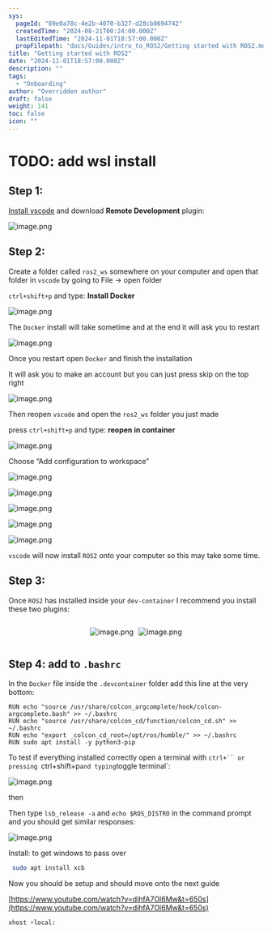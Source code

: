 ```yaml
---
sys:
  pageId: "89e0a78c-4e2b-4070-b327-d28cb0694742"
  createdTime: "2024-08-21T00:24:00.000Z"
  lastEditedTime: "2024-11-01T18:57:00.000Z"
  propFilepath: "docs/Guides/intro_to_ROS2/Getting started with ROS2.md"
title: "Getting started with ROS2"
date: "2024-11-01T18:57:00.000Z"
description: ""
tags:
  - "Onboarding"
author: "Overridden author"
draft: false
weight: 141
toc: false
icon: ""
---
```


# TODO: add wsl install

## Step 1:

[Install vscode](https://code.visualstudio.com/download) and download **Remote Development** plugin:

![image.png](https://prod-files-secure.s3.us-west-2.amazonaws.com/d518164a-d88e-44d1-a4ee-3adb3bd8bce0/efb52993-1881-4a40-b95e-6f020334f022/image.png?X-Amz-Algorithm=AWS4-HMAC-SHA256&X-Amz-Content-Sha256=UNSIGNED-PAYLOAD&X-Amz-Credential=ASIAZI2LB466SRBBWC7T%2F20250326%2Fus-west-2%2Fs3%2Faws4_request&X-Amz-Date=20250326T131922Z&X-Amz-Expires=3600&X-Amz-Security-Token=IQoJb3JpZ2luX2VjEMT%2F%2F%2F%2F%2F%2F%2F%2F%2F%2FwEaCXVzLXdlc3QtMiJHMEUCIQCnNeWRGPc4y6xCjk8h%2BecxNJFdoCkstN8mp%2FfHQ6b2JwIgZiT6g77JfaA2haYTzAJcei%2Fz2O75EsfYtcpnODoN5w8q%2FwMILRAAGgw2Mzc0MjMxODM4MDUiDKYw3tVTClcvByyy%2ByrcA%2B%2BYxdyaj2GwKyKr2lboyECjTuN8%2Fkv3lbP6ygncDIMVODa07sTmcIaynt8DqX%2FGSYM1lCfEQ5sdgDEKUnlhJDJvl76N8E8c35Ctb0IiPNtS4i%2Fa9O6b1q42o9UrlG7Ghz0%2BXcw9uhK8TfXE5EQMM9dlgHX8CpSvRBUBjVZcXWhdapqVOfx0%2F0a1XIaxhpuJo0qb5jUPXEN%2BCwLzvP6dbSFenClGadLYEl%2BYt%2FfBL2XoqUTq5WW10O4PWPsBsiOMHpIuLMAYeivKy%2FbJHt%2FLRpFoukgiCRJWvDgWrBJCmUAVxrIZGay6e9DjPbyMV3cubRf0vHfWK6Ef2FNOFiqoaAuwN68eIzrZua%2BMKdOjYgeeK0puSCJWYnuAJpPumauwuEJLVq4LrLXNlhXODvv2k2sVC%2BgGVqs6SrtCi4YOufeuOxldtVUEonp5p0jDhfqP19wRkctUVehMzILk5a8Ud9yeMYRu%2B1Te%2BwZh9L9ZzawNpnu7gcAyTYWr3FhVsggzZ5aCY0fokUlr7wQF6BN0ZgLSQZDa%2FgabNlPQhV0Bix4Lu9aU7CLOr0UiJsBU%2FVSgnTlhkhomtKuz9vd022BHZOxpOLYj6s5BPO0XA37V1RhE64ffHfNSh9HvFPMmMMTbj78GOqUBF%2BgqWAJFwp3n56XxeZSoHM%2BQccTMdY0Gw8VJ8%2FRFC9S8Zs8TbTB%2FaDNc%2BQcGnakPfVo3s8CE83QGUoaPHALkF45ftXgF70r0TBOWYz%2B2kj%2BRgbhMSU0RjaertKoCriL%2B6aTcU5tzPhYibm0k3T9iCqzcJP09GIcF9re%2F%2BRnl3YSvf5vwit9dXCkaoddwXxbdTNBSimMdSymao6AkctMNXhT9J%2Bre&X-Amz-Signature=8180d4d2a710cfa7a8b0a9c784ff69b00fda6cb1f361fdca65212cd1addaef5f&X-Amz-SignedHeaders=host&x-id=GetObject)

## Step 2:

Create a folder called `ros2_ws` somewhere on your computer and open that folder in `vscode` by going to File → open folder 

`ctrl+shift+p` and type: **Install Docker**

![image.png](https://prod-files-secure.s3.us-west-2.amazonaws.com/d518164a-d88e-44d1-a4ee-3adb3bd8bce0/2269dc0e-1cd5-47ff-bceb-c04ad9b2eab0/image.png?X-Amz-Algorithm=AWS4-HMAC-SHA256&X-Amz-Content-Sha256=UNSIGNED-PAYLOAD&X-Amz-Credential=ASIAZI2LB466SRBBWC7T%2F20250326%2Fus-west-2%2Fs3%2Faws4_request&X-Amz-Date=20250326T131922Z&X-Amz-Expires=3600&X-Amz-Security-Token=IQoJb3JpZ2luX2VjEMT%2F%2F%2F%2F%2F%2F%2F%2F%2F%2FwEaCXVzLXdlc3QtMiJHMEUCIQCnNeWRGPc4y6xCjk8h%2BecxNJFdoCkstN8mp%2FfHQ6b2JwIgZiT6g77JfaA2haYTzAJcei%2Fz2O75EsfYtcpnODoN5w8q%2FwMILRAAGgw2Mzc0MjMxODM4MDUiDKYw3tVTClcvByyy%2ByrcA%2B%2BYxdyaj2GwKyKr2lboyECjTuN8%2Fkv3lbP6ygncDIMVODa07sTmcIaynt8DqX%2FGSYM1lCfEQ5sdgDEKUnlhJDJvl76N8E8c35Ctb0IiPNtS4i%2Fa9O6b1q42o9UrlG7Ghz0%2BXcw9uhK8TfXE5EQMM9dlgHX8CpSvRBUBjVZcXWhdapqVOfx0%2F0a1XIaxhpuJo0qb5jUPXEN%2BCwLzvP6dbSFenClGadLYEl%2BYt%2FfBL2XoqUTq5WW10O4PWPsBsiOMHpIuLMAYeivKy%2FbJHt%2FLRpFoukgiCRJWvDgWrBJCmUAVxrIZGay6e9DjPbyMV3cubRf0vHfWK6Ef2FNOFiqoaAuwN68eIzrZua%2BMKdOjYgeeK0puSCJWYnuAJpPumauwuEJLVq4LrLXNlhXODvv2k2sVC%2BgGVqs6SrtCi4YOufeuOxldtVUEonp5p0jDhfqP19wRkctUVehMzILk5a8Ud9yeMYRu%2B1Te%2BwZh9L9ZzawNpnu7gcAyTYWr3FhVsggzZ5aCY0fokUlr7wQF6BN0ZgLSQZDa%2FgabNlPQhV0Bix4Lu9aU7CLOr0UiJsBU%2FVSgnTlhkhomtKuz9vd022BHZOxpOLYj6s5BPO0XA37V1RhE64ffHfNSh9HvFPMmMMTbj78GOqUBF%2BgqWAJFwp3n56XxeZSoHM%2BQccTMdY0Gw8VJ8%2FRFC9S8Zs8TbTB%2FaDNc%2BQcGnakPfVo3s8CE83QGUoaPHALkF45ftXgF70r0TBOWYz%2B2kj%2BRgbhMSU0RjaertKoCriL%2B6aTcU5tzPhYibm0k3T9iCqzcJP09GIcF9re%2F%2BRnl3YSvf5vwit9dXCkaoddwXxbdTNBSimMdSymao6AkctMNXhT9J%2Bre&X-Amz-Signature=1bbff9d66b6eae325994d08a8a52b118dc859d372982ef74291f8738889422f8&X-Amz-SignedHeaders=host&x-id=GetObject)

The `Docker` install will take sometime and at the end it will ask you to restart

![image.png](https://prod-files-secure.s3.us-west-2.amazonaws.com/d518164a-d88e-44d1-a4ee-3adb3bd8bce0/ed233f78-be33-4b1f-b89c-9c346c0e961e/image.png?X-Amz-Algorithm=AWS4-HMAC-SHA256&X-Amz-Content-Sha256=UNSIGNED-PAYLOAD&X-Amz-Credential=ASIAZI2LB466SRBBWC7T%2F20250326%2Fus-west-2%2Fs3%2Faws4_request&X-Amz-Date=20250326T131922Z&X-Amz-Expires=3600&X-Amz-Security-Token=IQoJb3JpZ2luX2VjEMT%2F%2F%2F%2F%2F%2F%2F%2F%2F%2FwEaCXVzLXdlc3QtMiJHMEUCIQCnNeWRGPc4y6xCjk8h%2BecxNJFdoCkstN8mp%2FfHQ6b2JwIgZiT6g77JfaA2haYTzAJcei%2Fz2O75EsfYtcpnODoN5w8q%2FwMILRAAGgw2Mzc0MjMxODM4MDUiDKYw3tVTClcvByyy%2ByrcA%2B%2BYxdyaj2GwKyKr2lboyECjTuN8%2Fkv3lbP6ygncDIMVODa07sTmcIaynt8DqX%2FGSYM1lCfEQ5sdgDEKUnlhJDJvl76N8E8c35Ctb0IiPNtS4i%2Fa9O6b1q42o9UrlG7Ghz0%2BXcw9uhK8TfXE5EQMM9dlgHX8CpSvRBUBjVZcXWhdapqVOfx0%2F0a1XIaxhpuJo0qb5jUPXEN%2BCwLzvP6dbSFenClGadLYEl%2BYt%2FfBL2XoqUTq5WW10O4PWPsBsiOMHpIuLMAYeivKy%2FbJHt%2FLRpFoukgiCRJWvDgWrBJCmUAVxrIZGay6e9DjPbyMV3cubRf0vHfWK6Ef2FNOFiqoaAuwN68eIzrZua%2BMKdOjYgeeK0puSCJWYnuAJpPumauwuEJLVq4LrLXNlhXODvv2k2sVC%2BgGVqs6SrtCi4YOufeuOxldtVUEonp5p0jDhfqP19wRkctUVehMzILk5a8Ud9yeMYRu%2B1Te%2BwZh9L9ZzawNpnu7gcAyTYWr3FhVsggzZ5aCY0fokUlr7wQF6BN0ZgLSQZDa%2FgabNlPQhV0Bix4Lu9aU7CLOr0UiJsBU%2FVSgnTlhkhomtKuz9vd022BHZOxpOLYj6s5BPO0XA37V1RhE64ffHfNSh9HvFPMmMMTbj78GOqUBF%2BgqWAJFwp3n56XxeZSoHM%2BQccTMdY0Gw8VJ8%2FRFC9S8Zs8TbTB%2FaDNc%2BQcGnakPfVo3s8CE83QGUoaPHALkF45ftXgF70r0TBOWYz%2B2kj%2BRgbhMSU0RjaertKoCriL%2B6aTcU5tzPhYibm0k3T9iCqzcJP09GIcF9re%2F%2BRnl3YSvf5vwit9dXCkaoddwXxbdTNBSimMdSymao6AkctMNXhT9J%2Bre&X-Amz-Signature=1698589d87bb82ab63e7486ae62fbbd5d22603d92b1747e53e4f4419acb09927&X-Amz-SignedHeaders=host&x-id=GetObject)

Once you restart open `Docker` and finish the installation

It will ask you to make an account but you can just press skip on the top right

![image.png](https://prod-files-secure.s3.us-west-2.amazonaws.com/d518164a-d88e-44d1-a4ee-3adb3bd8bce0/21010ad9-1659-4fd9-9f59-9932a09b2a3d/image.png?X-Amz-Algorithm=AWS4-HMAC-SHA256&X-Amz-Content-Sha256=UNSIGNED-PAYLOAD&X-Amz-Credential=ASIAZI2LB466SRBBWC7T%2F20250326%2Fus-west-2%2Fs3%2Faws4_request&X-Amz-Date=20250326T131922Z&X-Amz-Expires=3600&X-Amz-Security-Token=IQoJb3JpZ2luX2VjEMT%2F%2F%2F%2F%2F%2F%2F%2F%2F%2FwEaCXVzLXdlc3QtMiJHMEUCIQCnNeWRGPc4y6xCjk8h%2BecxNJFdoCkstN8mp%2FfHQ6b2JwIgZiT6g77JfaA2haYTzAJcei%2Fz2O75EsfYtcpnODoN5w8q%2FwMILRAAGgw2Mzc0MjMxODM4MDUiDKYw3tVTClcvByyy%2ByrcA%2B%2BYxdyaj2GwKyKr2lboyECjTuN8%2Fkv3lbP6ygncDIMVODa07sTmcIaynt8DqX%2FGSYM1lCfEQ5sdgDEKUnlhJDJvl76N8E8c35Ctb0IiPNtS4i%2Fa9O6b1q42o9UrlG7Ghz0%2BXcw9uhK8TfXE5EQMM9dlgHX8CpSvRBUBjVZcXWhdapqVOfx0%2F0a1XIaxhpuJo0qb5jUPXEN%2BCwLzvP6dbSFenClGadLYEl%2BYt%2FfBL2XoqUTq5WW10O4PWPsBsiOMHpIuLMAYeivKy%2FbJHt%2FLRpFoukgiCRJWvDgWrBJCmUAVxrIZGay6e9DjPbyMV3cubRf0vHfWK6Ef2FNOFiqoaAuwN68eIzrZua%2BMKdOjYgeeK0puSCJWYnuAJpPumauwuEJLVq4LrLXNlhXODvv2k2sVC%2BgGVqs6SrtCi4YOufeuOxldtVUEonp5p0jDhfqP19wRkctUVehMzILk5a8Ud9yeMYRu%2B1Te%2BwZh9L9ZzawNpnu7gcAyTYWr3FhVsggzZ5aCY0fokUlr7wQF6BN0ZgLSQZDa%2FgabNlPQhV0Bix4Lu9aU7CLOr0UiJsBU%2FVSgnTlhkhomtKuz9vd022BHZOxpOLYj6s5BPO0XA37V1RhE64ffHfNSh9HvFPMmMMTbj78GOqUBF%2BgqWAJFwp3n56XxeZSoHM%2BQccTMdY0Gw8VJ8%2FRFC9S8Zs8TbTB%2FaDNc%2BQcGnakPfVo3s8CE83QGUoaPHALkF45ftXgF70r0TBOWYz%2B2kj%2BRgbhMSU0RjaertKoCriL%2B6aTcU5tzPhYibm0k3T9iCqzcJP09GIcF9re%2F%2BRnl3YSvf5vwit9dXCkaoddwXxbdTNBSimMdSymao6AkctMNXhT9J%2Bre&X-Amz-Signature=2aea94df9289c7bab08ae465ddb316bcfd6e59fb3575cdc00de6b3838734de25&X-Amz-SignedHeaders=host&x-id=GetObject)

Then reopen `vscode` and open the `ros2_ws` folder you just made

press `ctrl+shift+p` and type: **reopen in container**

![image.png](https://prod-files-secure.s3.us-west-2.amazonaws.com/d518164a-d88e-44d1-a4ee-3adb3bd8bce0/4e93b8c2-41ad-488c-8095-c74205196118/image.png?X-Amz-Algorithm=AWS4-HMAC-SHA256&X-Amz-Content-Sha256=UNSIGNED-PAYLOAD&X-Amz-Credential=ASIAZI2LB466SRBBWC7T%2F20250326%2Fus-west-2%2Fs3%2Faws4_request&X-Amz-Date=20250326T131922Z&X-Amz-Expires=3600&X-Amz-Security-Token=IQoJb3JpZ2luX2VjEMT%2F%2F%2F%2F%2F%2F%2F%2F%2F%2FwEaCXVzLXdlc3QtMiJHMEUCIQCnNeWRGPc4y6xCjk8h%2BecxNJFdoCkstN8mp%2FfHQ6b2JwIgZiT6g77JfaA2haYTzAJcei%2Fz2O75EsfYtcpnODoN5w8q%2FwMILRAAGgw2Mzc0MjMxODM4MDUiDKYw3tVTClcvByyy%2ByrcA%2B%2BYxdyaj2GwKyKr2lboyECjTuN8%2Fkv3lbP6ygncDIMVODa07sTmcIaynt8DqX%2FGSYM1lCfEQ5sdgDEKUnlhJDJvl76N8E8c35Ctb0IiPNtS4i%2Fa9O6b1q42o9UrlG7Ghz0%2BXcw9uhK8TfXE5EQMM9dlgHX8CpSvRBUBjVZcXWhdapqVOfx0%2F0a1XIaxhpuJo0qb5jUPXEN%2BCwLzvP6dbSFenClGadLYEl%2BYt%2FfBL2XoqUTq5WW10O4PWPsBsiOMHpIuLMAYeivKy%2FbJHt%2FLRpFoukgiCRJWvDgWrBJCmUAVxrIZGay6e9DjPbyMV3cubRf0vHfWK6Ef2FNOFiqoaAuwN68eIzrZua%2BMKdOjYgeeK0puSCJWYnuAJpPumauwuEJLVq4LrLXNlhXODvv2k2sVC%2BgGVqs6SrtCi4YOufeuOxldtVUEonp5p0jDhfqP19wRkctUVehMzILk5a8Ud9yeMYRu%2B1Te%2BwZh9L9ZzawNpnu7gcAyTYWr3FhVsggzZ5aCY0fokUlr7wQF6BN0ZgLSQZDa%2FgabNlPQhV0Bix4Lu9aU7CLOr0UiJsBU%2FVSgnTlhkhomtKuz9vd022BHZOxpOLYj6s5BPO0XA37V1RhE64ffHfNSh9HvFPMmMMTbj78GOqUBF%2BgqWAJFwp3n56XxeZSoHM%2BQccTMdY0Gw8VJ8%2FRFC9S8Zs8TbTB%2FaDNc%2BQcGnakPfVo3s8CE83QGUoaPHALkF45ftXgF70r0TBOWYz%2B2kj%2BRgbhMSU0RjaertKoCriL%2B6aTcU5tzPhYibm0k3T9iCqzcJP09GIcF9re%2F%2BRnl3YSvf5vwit9dXCkaoddwXxbdTNBSimMdSymao6AkctMNXhT9J%2Bre&X-Amz-Signature=3635276002a7c9a75c910207dc289e1aa585cd161b018b5187ebab018ecaf6da&X-Amz-SignedHeaders=host&x-id=GetObject)

Choose “Add configuration to workspace”

![image.png](https://prod-files-secure.s3.us-west-2.amazonaws.com/d518164a-d88e-44d1-a4ee-3adb3bd8bce0/9560b282-5060-4989-ba37-97e7b2c22476/image.png?X-Amz-Algorithm=AWS4-HMAC-SHA256&X-Amz-Content-Sha256=UNSIGNED-PAYLOAD&X-Amz-Credential=ASIAZI2LB466SRBBWC7T%2F20250326%2Fus-west-2%2Fs3%2Faws4_request&X-Amz-Date=20250326T131922Z&X-Amz-Expires=3600&X-Amz-Security-Token=IQoJb3JpZ2luX2VjEMT%2F%2F%2F%2F%2F%2F%2F%2F%2F%2FwEaCXVzLXdlc3QtMiJHMEUCIQCnNeWRGPc4y6xCjk8h%2BecxNJFdoCkstN8mp%2FfHQ6b2JwIgZiT6g77JfaA2haYTzAJcei%2Fz2O75EsfYtcpnODoN5w8q%2FwMILRAAGgw2Mzc0MjMxODM4MDUiDKYw3tVTClcvByyy%2ByrcA%2B%2BYxdyaj2GwKyKr2lboyECjTuN8%2Fkv3lbP6ygncDIMVODa07sTmcIaynt8DqX%2FGSYM1lCfEQ5sdgDEKUnlhJDJvl76N8E8c35Ctb0IiPNtS4i%2Fa9O6b1q42o9UrlG7Ghz0%2BXcw9uhK8TfXE5EQMM9dlgHX8CpSvRBUBjVZcXWhdapqVOfx0%2F0a1XIaxhpuJo0qb5jUPXEN%2BCwLzvP6dbSFenClGadLYEl%2BYt%2FfBL2XoqUTq5WW10O4PWPsBsiOMHpIuLMAYeivKy%2FbJHt%2FLRpFoukgiCRJWvDgWrBJCmUAVxrIZGay6e9DjPbyMV3cubRf0vHfWK6Ef2FNOFiqoaAuwN68eIzrZua%2BMKdOjYgeeK0puSCJWYnuAJpPumauwuEJLVq4LrLXNlhXODvv2k2sVC%2BgGVqs6SrtCi4YOufeuOxldtVUEonp5p0jDhfqP19wRkctUVehMzILk5a8Ud9yeMYRu%2B1Te%2BwZh9L9ZzawNpnu7gcAyTYWr3FhVsggzZ5aCY0fokUlr7wQF6BN0ZgLSQZDa%2FgabNlPQhV0Bix4Lu9aU7CLOr0UiJsBU%2FVSgnTlhkhomtKuz9vd022BHZOxpOLYj6s5BPO0XA37V1RhE64ffHfNSh9HvFPMmMMTbj78GOqUBF%2BgqWAJFwp3n56XxeZSoHM%2BQccTMdY0Gw8VJ8%2FRFC9S8Zs8TbTB%2FaDNc%2BQcGnakPfVo3s8CE83QGUoaPHALkF45ftXgF70r0TBOWYz%2B2kj%2BRgbhMSU0RjaertKoCriL%2B6aTcU5tzPhYibm0k3T9iCqzcJP09GIcF9re%2F%2BRnl3YSvf5vwit9dXCkaoddwXxbdTNBSimMdSymao6AkctMNXhT9J%2Bre&X-Amz-Signature=afeadcf493734f20c788933b57cbe565578a345548298ca748b18504dd5d727a&X-Amz-SignedHeaders=host&x-id=GetObject)

![image.png](https://prod-files-secure.s3.us-west-2.amazonaws.com/d518164a-d88e-44d1-a4ee-3adb3bd8bce0/2ee63f81-886b-48e8-a553-dc6e5eac99e4/image.png?X-Amz-Algorithm=AWS4-HMAC-SHA256&X-Amz-Content-Sha256=UNSIGNED-PAYLOAD&X-Amz-Credential=ASIAZI2LB466SRBBWC7T%2F20250326%2Fus-west-2%2Fs3%2Faws4_request&X-Amz-Date=20250326T131922Z&X-Amz-Expires=3600&X-Amz-Security-Token=IQoJb3JpZ2luX2VjEMT%2F%2F%2F%2F%2F%2F%2F%2F%2F%2FwEaCXVzLXdlc3QtMiJHMEUCIQCnNeWRGPc4y6xCjk8h%2BecxNJFdoCkstN8mp%2FfHQ6b2JwIgZiT6g77JfaA2haYTzAJcei%2Fz2O75EsfYtcpnODoN5w8q%2FwMILRAAGgw2Mzc0MjMxODM4MDUiDKYw3tVTClcvByyy%2ByrcA%2B%2BYxdyaj2GwKyKr2lboyECjTuN8%2Fkv3lbP6ygncDIMVODa07sTmcIaynt8DqX%2FGSYM1lCfEQ5sdgDEKUnlhJDJvl76N8E8c35Ctb0IiPNtS4i%2Fa9O6b1q42o9UrlG7Ghz0%2BXcw9uhK8TfXE5EQMM9dlgHX8CpSvRBUBjVZcXWhdapqVOfx0%2F0a1XIaxhpuJo0qb5jUPXEN%2BCwLzvP6dbSFenClGadLYEl%2BYt%2FfBL2XoqUTq5WW10O4PWPsBsiOMHpIuLMAYeivKy%2FbJHt%2FLRpFoukgiCRJWvDgWrBJCmUAVxrIZGay6e9DjPbyMV3cubRf0vHfWK6Ef2FNOFiqoaAuwN68eIzrZua%2BMKdOjYgeeK0puSCJWYnuAJpPumauwuEJLVq4LrLXNlhXODvv2k2sVC%2BgGVqs6SrtCi4YOufeuOxldtVUEonp5p0jDhfqP19wRkctUVehMzILk5a8Ud9yeMYRu%2B1Te%2BwZh9L9ZzawNpnu7gcAyTYWr3FhVsggzZ5aCY0fokUlr7wQF6BN0ZgLSQZDa%2FgabNlPQhV0Bix4Lu9aU7CLOr0UiJsBU%2FVSgnTlhkhomtKuz9vd022BHZOxpOLYj6s5BPO0XA37V1RhE64ffHfNSh9HvFPMmMMTbj78GOqUBF%2BgqWAJFwp3n56XxeZSoHM%2BQccTMdY0Gw8VJ8%2FRFC9S8Zs8TbTB%2FaDNc%2BQcGnakPfVo3s8CE83QGUoaPHALkF45ftXgF70r0TBOWYz%2B2kj%2BRgbhMSU0RjaertKoCriL%2B6aTcU5tzPhYibm0k3T9iCqzcJP09GIcF9re%2F%2BRnl3YSvf5vwit9dXCkaoddwXxbdTNBSimMdSymao6AkctMNXhT9J%2Bre&X-Amz-Signature=425237f182aa7e9111f351143f2a15a276c6087cef95cc6be79f0cac142b75cf&X-Amz-SignedHeaders=host&x-id=GetObject)

![image.png](https://prod-files-secure.s3.us-west-2.amazonaws.com/d518164a-d88e-44d1-a4ee-3adb3bd8bce0/ae1580b2-b048-407e-aed9-b584224a7a04/image.png?X-Amz-Algorithm=AWS4-HMAC-SHA256&X-Amz-Content-Sha256=UNSIGNED-PAYLOAD&X-Amz-Credential=ASIAZI2LB466SRBBWC7T%2F20250326%2Fus-west-2%2Fs3%2Faws4_request&X-Amz-Date=20250326T131922Z&X-Amz-Expires=3600&X-Amz-Security-Token=IQoJb3JpZ2luX2VjEMT%2F%2F%2F%2F%2F%2F%2F%2F%2F%2FwEaCXVzLXdlc3QtMiJHMEUCIQCnNeWRGPc4y6xCjk8h%2BecxNJFdoCkstN8mp%2FfHQ6b2JwIgZiT6g77JfaA2haYTzAJcei%2Fz2O75EsfYtcpnODoN5w8q%2FwMILRAAGgw2Mzc0MjMxODM4MDUiDKYw3tVTClcvByyy%2ByrcA%2B%2BYxdyaj2GwKyKr2lboyECjTuN8%2Fkv3lbP6ygncDIMVODa07sTmcIaynt8DqX%2FGSYM1lCfEQ5sdgDEKUnlhJDJvl76N8E8c35Ctb0IiPNtS4i%2Fa9O6b1q42o9UrlG7Ghz0%2BXcw9uhK8TfXE5EQMM9dlgHX8CpSvRBUBjVZcXWhdapqVOfx0%2F0a1XIaxhpuJo0qb5jUPXEN%2BCwLzvP6dbSFenClGadLYEl%2BYt%2FfBL2XoqUTq5WW10O4PWPsBsiOMHpIuLMAYeivKy%2FbJHt%2FLRpFoukgiCRJWvDgWrBJCmUAVxrIZGay6e9DjPbyMV3cubRf0vHfWK6Ef2FNOFiqoaAuwN68eIzrZua%2BMKdOjYgeeK0puSCJWYnuAJpPumauwuEJLVq4LrLXNlhXODvv2k2sVC%2BgGVqs6SrtCi4YOufeuOxldtVUEonp5p0jDhfqP19wRkctUVehMzILk5a8Ud9yeMYRu%2B1Te%2BwZh9L9ZzawNpnu7gcAyTYWr3FhVsggzZ5aCY0fokUlr7wQF6BN0ZgLSQZDa%2FgabNlPQhV0Bix4Lu9aU7CLOr0UiJsBU%2FVSgnTlhkhomtKuz9vd022BHZOxpOLYj6s5BPO0XA37V1RhE64ffHfNSh9HvFPMmMMTbj78GOqUBF%2BgqWAJFwp3n56XxeZSoHM%2BQccTMdY0Gw8VJ8%2FRFC9S8Zs8TbTB%2FaDNc%2BQcGnakPfVo3s8CE83QGUoaPHALkF45ftXgF70r0TBOWYz%2B2kj%2BRgbhMSU0RjaertKoCriL%2B6aTcU5tzPhYibm0k3T9iCqzcJP09GIcF9re%2F%2BRnl3YSvf5vwit9dXCkaoddwXxbdTNBSimMdSymao6AkctMNXhT9J%2Bre&X-Amz-Signature=5912b6ea1b2b9042c549830a5c731c1e1767ba592bcecf0b129877c56a454ec9&X-Amz-SignedHeaders=host&x-id=GetObject)

![image.png](https://prod-files-secure.s3.us-west-2.amazonaws.com/d518164a-d88e-44d1-a4ee-3adb3bd8bce0/53255b28-f75e-430f-b9e3-c0ac8577e42b/image.png?X-Amz-Algorithm=AWS4-HMAC-SHA256&X-Amz-Content-Sha256=UNSIGNED-PAYLOAD&X-Amz-Credential=ASIAZI2LB466SRBBWC7T%2F20250326%2Fus-west-2%2Fs3%2Faws4_request&X-Amz-Date=20250326T131922Z&X-Amz-Expires=3600&X-Amz-Security-Token=IQoJb3JpZ2luX2VjEMT%2F%2F%2F%2F%2F%2F%2F%2F%2F%2FwEaCXVzLXdlc3QtMiJHMEUCIQCnNeWRGPc4y6xCjk8h%2BecxNJFdoCkstN8mp%2FfHQ6b2JwIgZiT6g77JfaA2haYTzAJcei%2Fz2O75EsfYtcpnODoN5w8q%2FwMILRAAGgw2Mzc0MjMxODM4MDUiDKYw3tVTClcvByyy%2ByrcA%2B%2BYxdyaj2GwKyKr2lboyECjTuN8%2Fkv3lbP6ygncDIMVODa07sTmcIaynt8DqX%2FGSYM1lCfEQ5sdgDEKUnlhJDJvl76N8E8c35Ctb0IiPNtS4i%2Fa9O6b1q42o9UrlG7Ghz0%2BXcw9uhK8TfXE5EQMM9dlgHX8CpSvRBUBjVZcXWhdapqVOfx0%2F0a1XIaxhpuJo0qb5jUPXEN%2BCwLzvP6dbSFenClGadLYEl%2BYt%2FfBL2XoqUTq5WW10O4PWPsBsiOMHpIuLMAYeivKy%2FbJHt%2FLRpFoukgiCRJWvDgWrBJCmUAVxrIZGay6e9DjPbyMV3cubRf0vHfWK6Ef2FNOFiqoaAuwN68eIzrZua%2BMKdOjYgeeK0puSCJWYnuAJpPumauwuEJLVq4LrLXNlhXODvv2k2sVC%2BgGVqs6SrtCi4YOufeuOxldtVUEonp5p0jDhfqP19wRkctUVehMzILk5a8Ud9yeMYRu%2B1Te%2BwZh9L9ZzawNpnu7gcAyTYWr3FhVsggzZ5aCY0fokUlr7wQF6BN0ZgLSQZDa%2FgabNlPQhV0Bix4Lu9aU7CLOr0UiJsBU%2FVSgnTlhkhomtKuz9vd022BHZOxpOLYj6s5BPO0XA37V1RhE64ffHfNSh9HvFPMmMMTbj78GOqUBF%2BgqWAJFwp3n56XxeZSoHM%2BQccTMdY0Gw8VJ8%2FRFC9S8Zs8TbTB%2FaDNc%2BQcGnakPfVo3s8CE83QGUoaPHALkF45ftXgF70r0TBOWYz%2B2kj%2BRgbhMSU0RjaertKoCriL%2B6aTcU5tzPhYibm0k3T9iCqzcJP09GIcF9re%2F%2BRnl3YSvf5vwit9dXCkaoddwXxbdTNBSimMdSymao6AkctMNXhT9J%2Bre&X-Amz-Signature=0842c670bd9b829d32c2c3a8629aa3bddfc7902d01fd5e7036e892c60e34940f&X-Amz-SignedHeaders=host&x-id=GetObject)

![image.png](https://prod-files-secure.s3.us-west-2.amazonaws.com/d518164a-d88e-44d1-a4ee-3adb3bd8bce0/7c562767-5af9-4ffb-97d1-327bcdf4ee00/image.png?X-Amz-Algorithm=AWS4-HMAC-SHA256&X-Amz-Content-Sha256=UNSIGNED-PAYLOAD&X-Amz-Credential=ASIAZI2LB466SRBBWC7T%2F20250326%2Fus-west-2%2Fs3%2Faws4_request&X-Amz-Date=20250326T131922Z&X-Amz-Expires=3600&X-Amz-Security-Token=IQoJb3JpZ2luX2VjEMT%2F%2F%2F%2F%2F%2F%2F%2F%2F%2FwEaCXVzLXdlc3QtMiJHMEUCIQCnNeWRGPc4y6xCjk8h%2BecxNJFdoCkstN8mp%2FfHQ6b2JwIgZiT6g77JfaA2haYTzAJcei%2Fz2O75EsfYtcpnODoN5w8q%2FwMILRAAGgw2Mzc0MjMxODM4MDUiDKYw3tVTClcvByyy%2ByrcA%2B%2BYxdyaj2GwKyKr2lboyECjTuN8%2Fkv3lbP6ygncDIMVODa07sTmcIaynt8DqX%2FGSYM1lCfEQ5sdgDEKUnlhJDJvl76N8E8c35Ctb0IiPNtS4i%2Fa9O6b1q42o9UrlG7Ghz0%2BXcw9uhK8TfXE5EQMM9dlgHX8CpSvRBUBjVZcXWhdapqVOfx0%2F0a1XIaxhpuJo0qb5jUPXEN%2BCwLzvP6dbSFenClGadLYEl%2BYt%2FfBL2XoqUTq5WW10O4PWPsBsiOMHpIuLMAYeivKy%2FbJHt%2FLRpFoukgiCRJWvDgWrBJCmUAVxrIZGay6e9DjPbyMV3cubRf0vHfWK6Ef2FNOFiqoaAuwN68eIzrZua%2BMKdOjYgeeK0puSCJWYnuAJpPumauwuEJLVq4LrLXNlhXODvv2k2sVC%2BgGVqs6SrtCi4YOufeuOxldtVUEonp5p0jDhfqP19wRkctUVehMzILk5a8Ud9yeMYRu%2B1Te%2BwZh9L9ZzawNpnu7gcAyTYWr3FhVsggzZ5aCY0fokUlr7wQF6BN0ZgLSQZDa%2FgabNlPQhV0Bix4Lu9aU7CLOr0UiJsBU%2FVSgnTlhkhomtKuz9vd022BHZOxpOLYj6s5BPO0XA37V1RhE64ffHfNSh9HvFPMmMMTbj78GOqUBF%2BgqWAJFwp3n56XxeZSoHM%2BQccTMdY0Gw8VJ8%2FRFC9S8Zs8TbTB%2FaDNc%2BQcGnakPfVo3s8CE83QGUoaPHALkF45ftXgF70r0TBOWYz%2B2kj%2BRgbhMSU0RjaertKoCriL%2B6aTcU5tzPhYibm0k3T9iCqzcJP09GIcF9re%2F%2BRnl3YSvf5vwit9dXCkaoddwXxbdTNBSimMdSymao6AkctMNXhT9J%2Bre&X-Amz-Signature=166d70aeb6a4d46dbfe9140def19b7c4b405c11aa4952092ba4f93af49e9a9f2&X-Amz-SignedHeaders=host&x-id=GetObject)

`vscode` will now install `ROS2` onto your computer so this may take some time.

## Step 3:

Once `ROS2` has installed inside your `dev-container` I recommend you install these two plugins:

<div style="display: flex;flex-direction: row; column-gap:10px; max-width: 630px;justify-content: center;">
<div>

![image.png](https://prod-files-secure.s3.us-west-2.amazonaws.com/d518164a-d88e-44d1-a4ee-3adb3bd8bce0/3fc3d550-5a54-4ba1-ba6b-faa01cdb7369/image.png?X-Amz-Algorithm=AWS4-HMAC-SHA256&X-Amz-Content-Sha256=UNSIGNED-PAYLOAD&X-Amz-Credential=ASIAZI2LB466USWKL6SS%2F20250326%2Fus-west-2%2Fs3%2Faws4_request&X-Amz-Date=20250326T131926Z&X-Amz-Expires=3600&X-Amz-Security-Token=IQoJb3JpZ2luX2VjEMX%2F%2F%2F%2F%2F%2F%2F%2F%2F%2FwEaCXVzLXdlc3QtMiJGMEQCIEJqmDs6YiKTwjLgWD5k4l%2BKzC%2Fh0PtKg1Y%2FczJysqWqAiAq8YbBtNYavGB9ETlnqh5yM1%2FQRFoldm2Pvyzp5lZN7yr%2FAwguEAAaDDYzNzQyMzE4MzgwNSIMYFGPjXbzNA%2FokEsrKtwDKe8BACDF4OLHV9TmnhqX0ZboK5BXANdBscB2siMlcqLhG0UDG%2FJODTg2HEOKaEpPX01ttWYx1IORNg2eNzKRT44xq4b2eDCDPkItwsu77Xna9XncVHfXcYSTfWGE8NYd7718oE6W%2BWQ%2FAf%2FG9F1Osu6dbtSfqLoBysRzIhwy4QjD6i3zbxYnhA2U78QdbBE2XSYtvaOuMiAvsUlXEV5V5nj0QmXPsEU2YcQTQMNq5Jmlq4Ob3iEmNmJbRcFMSGI2f%2BDf5AaLUTnhRuJCjjIUz0JeDnmRHq4jDQG4scqtPx8gvKAm9%2FSo9tm0LXiLNEfFW5l%2FzSCxPTp%2FTYwOD4G6XCm1OsFdxxdaJd2hy%2BxtPvzPAsfhA6KKV7YQQhxKqm8SBEl41%2Fl2kD9KgS7uZdX4XVOdEw0SxApvnsF6DcNBalxvg1CT%2BCCNGyeIZ08JSEmbQpLsVEKBQ%2FQGzWEWSZXS9vlBp%2F5QocTDdQjU7WGqd58eoD71gl6xaQDKlXVR%2B9vSLKmxQo2VihbxcWmhOCb%2BNd1rItUR2TxIjlYhh1yK9vhSOmMrO1Pzil6OnA9NknKkDTPmJkpPDvreGG%2FyHjl%2FpQ9Ks0J3NbfXIs0YodsnreHybfqeOsnnftE5TJkw%2FPmPvwY6pgHn1nRQo%2Bpfoo2iwzSBwjZTfUOmiY1oakzREooT7h962V5V%2FYh8bl6Yb77N6j1YZpKU90GJRadvD2mC5ARmBcCyBKK%2FxnJRJAckM3iEB0hbfOEC%2FIZgTTeycV7VjGDIeNu5kNWguga9ME%2F2o4ONYfgxKGbHK%2BCfgEorb11XuIjncfp7j8xYIHrplr6i1j2WG49qCswLhGppsz86tSZWlPmst4a2ukMb&X-Amz-Signature=fb42b37d897e04db3cda24bf78358e7c56671c8896b21d95371c2742734f7a9e&X-Amz-SignedHeaders=host&x-id=GetObject)

</div>
<div>

![image.png](https://prod-files-secure.s3.us-west-2.amazonaws.com/d518164a-d88e-44d1-a4ee-3adb3bd8bce0/d994cc66-13c2-4093-a5a3-f84cf4601a82/image.png?X-Amz-Algorithm=AWS4-HMAC-SHA256&X-Amz-Content-Sha256=UNSIGNED-PAYLOAD&X-Amz-Credential=ASIAZI2LB466YZMT26MJ%2F20250326%2Fus-west-2%2Fs3%2Faws4_request&X-Amz-Date=20250326T131926Z&X-Amz-Expires=3600&X-Amz-Security-Token=IQoJb3JpZ2luX2VjEMT%2F%2F%2F%2F%2F%2F%2F%2F%2F%2FwEaCXVzLXdlc3QtMiJHMEUCIQCWTQ62D95krFRO9aLyhLZ3pYb5NFfYZ602RH6jh7siLgIgBH5GntD7YM%2FgHsm4D8Hk%2FncjpsGTfUu3DZ0%2F54LOOhwq%2FwMILRAAGgw2Mzc0MjMxODM4MDUiDDRx7TeK9B03fJueFSrcAwKGEWuYJnELgj8MJCkQT5qmpP3J6s7aWOTXZhjBhO6fQGBW3eFn6oST3ViQs9IJKq25gHbkyhM8EKLMceRoZUBp%2Fxr84WttbGYep3rj4tSzZUotYXLFpqxI8KWqkav1owVzfUKHeEi9nDXX2zf8cw578IGQeaS5BJMu5%2BYBYaw2P0bui3rrURLOYl%2Ftg8fdOg%2FTktf0eDEde78RMdTac1XelPCKJT4kZLjEhqATXcaaUHbxf831NwmBjH0eXVRdNH%2Bctac3cda59Sn4dpkZ%2FNuSyq37rczg9%2B1uuDx3hzpeQJKC%2BAzTJOlpZjrvNJT1Qek%2Bp1cHRTbC36a0MJanLhXiTA7ODVQF4IOUAFhjBH1wW%2Buhjag3CLoeLigjyUnusvWZzLV5NYY2BFPTBHOZ9g4wV13YXt%2BQ%2FiLsHWBzQM3NcX%2F2SGvRurkoqrB5E0CM7%2BvujWTzVuYmcMgDIhsR2%2ByhIrrHvmFqcSCoBfUsyFyWMxhXfDio49tf1%2BTBB7bMR7P3XVCA1m5rJlW%2BxFBI1Vm0Eq8srFW%2F2ehUulzfMYMBbO2WKNLAfwzIV%2F1t1BVqE8sigsyBuB4cuTqwoEBOx0yBOlwItym%2B1K420QMaQw5gdjE9w8uI9Bk%2BoafxMMHbj78GOqUBQgFJidmb1l3s4aOc5Xp7t7FaOqsis%2FZPx8RlO2MlSdDxnSRk41xwggnDi5ZMp5671bi8jYfgzxjc5f%2FtmEEaZPMrG6VU%2FOQtgciFngBWy1xXDHbgYX%2FeuqVGX8YRgSBGE6hme56p9DyYIb30nKsBtqv5%2FuCIHib7qZzPtEwCGVKM1xn%2BrPRpjy1m%2FeoSX%2FmC07F232ZHv4cIHdlg0mxhg04gqT4b&X-Amz-Signature=1ebaa22bcd966392d7af8d3ea8cb03da70261785be3a0a94fc7f6b9e75cd1598&X-Amz-SignedHeaders=host&x-id=GetObject)

</div>
</div>

## Step 4: add to `.bashrc`

In the `Docker` file inside the `.devcontainer` folder add this line at the very bottom: 

```docker
RUN echo "source /usr/share/colcon_argcomplete/hook/colcon-argcomplete.bash" >> ~/.bashrc
RUN echo "source /usr/share/colcon_cd/function/colcon_cd.sh" >> ~/.bashrc
RUN echo "export _colcon_cd_root=/opt/ros/humble/" >> ~/.bashrc
RUN sudo apt install -y python3-pip 
```

To test if everything installed correctly open a terminal with `ctrl+`` or pressing `ctrl+shift+p` and typing `toggle terminal`:

![image.png](https://prod-files-secure.s3.us-west-2.amazonaws.com/d518164a-d88e-44d1-a4ee-3adb3bd8bce0/6a4943d8-b04e-4c02-9a58-775f3384d1a5/image.png?X-Amz-Algorithm=AWS4-HMAC-SHA256&X-Amz-Content-Sha256=UNSIGNED-PAYLOAD&X-Amz-Credential=ASIAZI2LB466SRBBWC7T%2F20250326%2Fus-west-2%2Fs3%2Faws4_request&X-Amz-Date=20250326T131922Z&X-Amz-Expires=3600&X-Amz-Security-Token=IQoJb3JpZ2luX2VjEMT%2F%2F%2F%2F%2F%2F%2F%2F%2F%2FwEaCXVzLXdlc3QtMiJHMEUCIQCnNeWRGPc4y6xCjk8h%2BecxNJFdoCkstN8mp%2FfHQ6b2JwIgZiT6g77JfaA2haYTzAJcei%2Fz2O75EsfYtcpnODoN5w8q%2FwMILRAAGgw2Mzc0MjMxODM4MDUiDKYw3tVTClcvByyy%2ByrcA%2B%2BYxdyaj2GwKyKr2lboyECjTuN8%2Fkv3lbP6ygncDIMVODa07sTmcIaynt8DqX%2FGSYM1lCfEQ5sdgDEKUnlhJDJvl76N8E8c35Ctb0IiPNtS4i%2Fa9O6b1q42o9UrlG7Ghz0%2BXcw9uhK8TfXE5EQMM9dlgHX8CpSvRBUBjVZcXWhdapqVOfx0%2F0a1XIaxhpuJo0qb5jUPXEN%2BCwLzvP6dbSFenClGadLYEl%2BYt%2FfBL2XoqUTq5WW10O4PWPsBsiOMHpIuLMAYeivKy%2FbJHt%2FLRpFoukgiCRJWvDgWrBJCmUAVxrIZGay6e9DjPbyMV3cubRf0vHfWK6Ef2FNOFiqoaAuwN68eIzrZua%2BMKdOjYgeeK0puSCJWYnuAJpPumauwuEJLVq4LrLXNlhXODvv2k2sVC%2BgGVqs6SrtCi4YOufeuOxldtVUEonp5p0jDhfqP19wRkctUVehMzILk5a8Ud9yeMYRu%2B1Te%2BwZh9L9ZzawNpnu7gcAyTYWr3FhVsggzZ5aCY0fokUlr7wQF6BN0ZgLSQZDa%2FgabNlPQhV0Bix4Lu9aU7CLOr0UiJsBU%2FVSgnTlhkhomtKuz9vd022BHZOxpOLYj6s5BPO0XA37V1RhE64ffHfNSh9HvFPMmMMTbj78GOqUBF%2BgqWAJFwp3n56XxeZSoHM%2BQccTMdY0Gw8VJ8%2FRFC9S8Zs8TbTB%2FaDNc%2BQcGnakPfVo3s8CE83QGUoaPHALkF45ftXgF70r0TBOWYz%2B2kj%2BRgbhMSU0RjaertKoCriL%2B6aTcU5tzPhYibm0k3T9iCqzcJP09GIcF9re%2F%2BRnl3YSvf5vwit9dXCkaoddwXxbdTNBSimMdSymao6AkctMNXhT9J%2Bre&X-Amz-Signature=48cf8f61f4203c28e19cec54a2da2756591271e0d83f08a04f165bbfceeaf3fb&X-Amz-SignedHeaders=host&x-id=GetObject)

then 

Then type `lsb_release -a` and `echo $ROS_DISTRO` in the command prompt and you should get similar responses:

![image.png](https://prod-files-secure.s3.us-west-2.amazonaws.com/d518164a-d88e-44d1-a4ee-3adb3bd8bce0/3e635dec-a805-4e85-8b9e-d000e5b71a4e/image.png?X-Amz-Algorithm=AWS4-HMAC-SHA256&X-Amz-Content-Sha256=UNSIGNED-PAYLOAD&X-Amz-Credential=ASIAZI2LB466SRBBWC7T%2F20250326%2Fus-west-2%2Fs3%2Faws4_request&X-Amz-Date=20250326T131922Z&X-Amz-Expires=3600&X-Amz-Security-Token=IQoJb3JpZ2luX2VjEMT%2F%2F%2F%2F%2F%2F%2F%2F%2F%2FwEaCXVzLXdlc3QtMiJHMEUCIQCnNeWRGPc4y6xCjk8h%2BecxNJFdoCkstN8mp%2FfHQ6b2JwIgZiT6g77JfaA2haYTzAJcei%2Fz2O75EsfYtcpnODoN5w8q%2FwMILRAAGgw2Mzc0MjMxODM4MDUiDKYw3tVTClcvByyy%2ByrcA%2B%2BYxdyaj2GwKyKr2lboyECjTuN8%2Fkv3lbP6ygncDIMVODa07sTmcIaynt8DqX%2FGSYM1lCfEQ5sdgDEKUnlhJDJvl76N8E8c35Ctb0IiPNtS4i%2Fa9O6b1q42o9UrlG7Ghz0%2BXcw9uhK8TfXE5EQMM9dlgHX8CpSvRBUBjVZcXWhdapqVOfx0%2F0a1XIaxhpuJo0qb5jUPXEN%2BCwLzvP6dbSFenClGadLYEl%2BYt%2FfBL2XoqUTq5WW10O4PWPsBsiOMHpIuLMAYeivKy%2FbJHt%2FLRpFoukgiCRJWvDgWrBJCmUAVxrIZGay6e9DjPbyMV3cubRf0vHfWK6Ef2FNOFiqoaAuwN68eIzrZua%2BMKdOjYgeeK0puSCJWYnuAJpPumauwuEJLVq4LrLXNlhXODvv2k2sVC%2BgGVqs6SrtCi4YOufeuOxldtVUEonp5p0jDhfqP19wRkctUVehMzILk5a8Ud9yeMYRu%2B1Te%2BwZh9L9ZzawNpnu7gcAyTYWr3FhVsggzZ5aCY0fokUlr7wQF6BN0ZgLSQZDa%2FgabNlPQhV0Bix4Lu9aU7CLOr0UiJsBU%2FVSgnTlhkhomtKuz9vd022BHZOxpOLYj6s5BPO0XA37V1RhE64ffHfNSh9HvFPMmMMTbj78GOqUBF%2BgqWAJFwp3n56XxeZSoHM%2BQccTMdY0Gw8VJ8%2FRFC9S8Zs8TbTB%2FaDNc%2BQcGnakPfVo3s8CE83QGUoaPHALkF45ftXgF70r0TBOWYz%2B2kj%2BRgbhMSU0RjaertKoCriL%2B6aTcU5tzPhYibm0k3T9iCqzcJP09GIcF9re%2F%2BRnl3YSvf5vwit9dXCkaoddwXxbdTNBSimMdSymao6AkctMNXhT9J%2Bre&X-Amz-Signature=ba286d942196066bcab1371878637e779dbf3c4d23b0b3bae89adaf47e82edef&X-Amz-SignedHeaders=host&x-id=GetObject)

Install:  to get windows to pass over

```bash
 sudo apt install xcb
```

Now you should be setup and should move onto the next guide 

[https://www.youtube.com/watch?v=dihfA7Ol6Mw&t=650s](https://www.youtube.com/watch?v=dihfA7Ol6Mw&t=650s)

```python
xhost +local:
```
